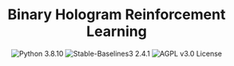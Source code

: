<div align="center">

# Binary Hologram Reinforcement Learning

<img src="https://img.shields.io/badge/Python-3.8.10-blue?logo=python&logoColor=white" alt="Python 3.8.10">
<img src="https://img.shields.io/badge/Stable--Baselines3-2.4.1-green?logo=python&logoColor=white" alt="Stable-Baselines3 2.4.1">
<img src="https://img.shields.io/badge/License-AGPL_v3.0-red?logo=gnu&logoColor=white" alt="AGPL v3.0 License">

</div>
